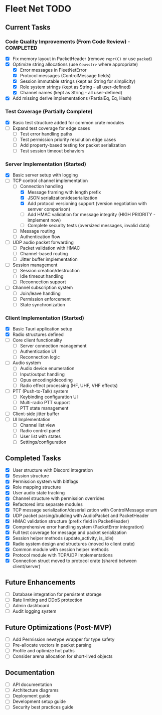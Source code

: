 # Fleet Net TODO

## Current Tasks

### Code Quality Improvements (From Code Review) - COMPLETED
- [x] Fix memory layout in PacketHeader (remove `repr(C)` or use `packed`)
- [x] Optimize string allocations (use `Cow<str>` where appropriate)
    - [x] Error messages in FleetNetError
    - [x] Protocol messages (ControlMessage fields)
    - [x] Session immutable strings (kept as String for simplicity)
    - [x] Role system strings (kept as String - all user-defined)
    - [x] Channel names (kept as String - all user-defined)
- [x] Add missing derive implementations (PartialEq, Eq, Hash)

### Test Coverage (Partially Complete)
- [x] Basic test structure added for common crate modules
- [ ] Expand test coverage for edge cases
    - [ ] Test error handling paths
    - [ ] Test permission priority resolution edge cases
    - [ ] Add property-based testing for packet serialization
    - [ ] Test session timeout behaviors

### Server Implementation (Started)
- [x] Basic server setup with logging
- [ ] TCP control channel implementation
    - [ ] Connection handling
        - [x] Message framing with length prefix
        - [x] JSON serialization/deserialization
        - [x] Add protocol versioning support (version negotiation with semver comparison)
        - [ ] Add HMAC validation for message integrity (HIGH PRIORITY - implement now)
        - [ ] Complete security tests (oversized messages, invalid data)
    - [ ] Message routing
    - [ ] Authentication flow
- [ ] UDP audio packet forwarding
    - [ ] Packet validation with HMAC
    - [ ] Channel-based routing
    - [ ] Jitter buffer implementation
- [ ] Session management
    - [ ] Session creation/destruction
    - [ ] Idle timeout handling
    - [ ] Reconnection support
- [ ] Channel subscription system
    - [ ] Join/leave handling
    - [ ] Permission enforcement
    - [ ] State synchronization

### Client Implementation (Started)
- [x] Basic Tauri application setup
- [x] Radio structures defined
- [ ] Core client functionality
    - [ ] Server connection management
    - [ ] Authentication UI
    - [ ] Reconnection logic
- [ ] Audio system
    - [ ] Audio device enumeration
    - [ ] Input/output handling
    - [ ] Opus encoding/decoding
    - [ ] Radio effect processing (HF, UHF, VHF effects)
- [ ] PTT (Push-to-Talk) system
    - [ ] Keybinding configuration UI
    - [ ] Multi-radio PTT support
    - [ ] PTT state management
- [ ] Client-side jitter buffer
- [ ] UI Implementation
    - [ ] Channel list view
    - [ ] Radio control panel
    - [ ] User list with states
    - [ ] Settings/configuration

## Completed Tasks
- [x] User structure with Discord integration
- [x] Session structure
- [x] Permission system with bitflags
- [x] Role mapping structure
- [x] User audio state tracking
- [x] Channel structure with permission overrides
- [x] Refactored into separate modules
- [x] TCP message serialization/deserialization with ControlMessage enum
- [x] UDP packet parsing/building with AudioPacket and PacketHeader
- [x] HMAC validation structure (prefix field in PacketHeader)
- [x] Comprehensive error handling system (PacketError integration)
- [x] Full test coverage for message and packet serialization
- [x] Session helper methods (update_activity, is_idle)
- [x] Radio system design and structures (moved to client crate)
- [x] Common module with session helper methods
- [x] Protocol module with TCP/UDP implementations
- [x] Connection struct moved to protocol crate (shared between client/server)

## Future Enhancements
- [ ] Database integration for persistent storage
- [ ] Rate limiting and DDoS protection
- [ ] Admin dashboard
- [ ] Audit logging system

## Future Optimizations (Post-MVP)
- [ ] Add Permission newtype wrapper for type safety
- [ ] Pre-allocate vectors in packet parsing
- [ ] Profile and optimize hot paths
- [ ] Consider arena allocation for short-lived objects

## Documentation
- [ ] API documentation
- [ ] Architecture diagrams
- [ ] Deployment guide
- [ ] Development setup guide
- [ ] Security best practices guide
